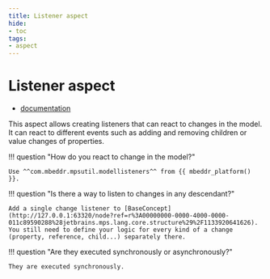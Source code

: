 ```yaml
---
title: Listener aspect
hide:
- toc
tags:
- aspect
---
```


# Listener aspect

- [documentation](https://jetbrains.github.io/MPS-extensions/extensions/utils/model-listener/)

This aspect allows creating listeners that can react to changes in the model. It can react to different events such as
adding and removing children or value changes of properties.

!!! question "How do you react to change in the model?"

    Use ^^com.mbeddr.mpsutil.modellisteners^^ from {{ mbeddr_platform() }}.

!!! question "Is there a way to listen to changes in any descendant?"

    Add a single change listener to [BaseConcept](http://127.0.0.1:63320/node?ref=r%3A00000000-0000-4000-0000-011c89590288%28jetbrains.mps.lang.core.structure%29%2F1133920641626). You still need to define your logic for every kind of a change (property, reference, child...) separately there.

!!! question "Are they executed synchronously or asynchronously?"

    They are executed synchronously.